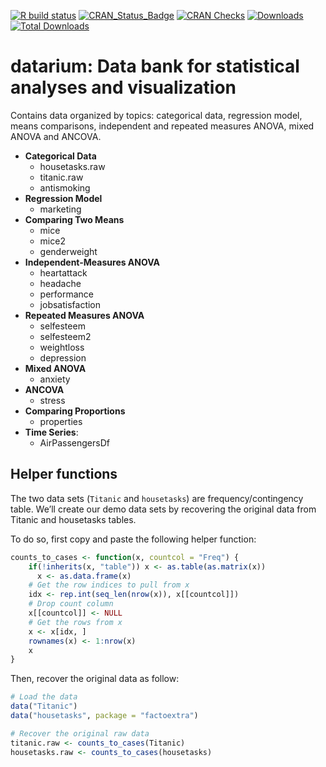 <!-- README.md is generated from README.Rmd. Please edit that file -->

[![R build
status](https://github.com/kassambara/datarium/workflows/R-CMD-check/badge.svg)](https://github.com/kassambara/datarium/actions)
[![CRAN_Status_Badge](https://www.r-pkg.org/badges/version/datarium)](https://cran.r-project.org/package=datarium)
[![CRAN
Checks](https://cranchecks.info/badges/summary/datarium)](https://cran.r-project.org/web/checks/check_results_datarium.html)
[![Downloads](https://cranlogs.r-pkg.org/badges/datarium)](https://cran.r-project.org/package=datarium)
[![Total
Downloads](https://cranlogs.r-pkg.org/badges/grand-total/datarium?color=orange)](https://cranlogs.r-pkg.org/badges/grand-total/datarium)

# datarium: Data bank for statistical analyses and visualization

Contains data organized by topics: categorical data, regression model,
means comparisons, independent and repeated measures ANOVA, mixed ANOVA
and ANCOVA.

-   **Categorical Data**
    -   housetasks.raw
    -   titanic.raw
    -   antismoking
-   **Regression Model**
    -   marketing
-   **Comparing Two Means**
    -   mice
    -   mice2
    -   genderweight
-   **Independent-Measures ANOVA**
    -   heartattack
    -   headache
    -   performance
    -   jobsatisfaction
-   **Repeated Measures ANOVA**
    -   selfesteem
    -   selfesteem2
    -   weightloss
    -   depression
-   **Mixed ANOVA**
    -   anxiety
-   **ANCOVA**
    -   stress
-   **Comparing Proportions**
    -   properties
-   **Time Series**:
    -   AirPassengersDf

## Helper functions

The two data sets (`Titanic` and `housetasks`) are frequency/contingency
table. We’ll create our demo data sets by recovering the original data
from Titanic and housetasks tables.

To do so, first copy and paste the following helper function:

``` r
counts_to_cases <- function(x, countcol = "Freq") {
    if(!inherits(x, "table")) x <- as.table(as.matrix(x))
      x <- as.data.frame(x)
    # Get the row indices to pull from x
    idx <- rep.int(seq_len(nrow(x)), x[[countcol]])
    # Drop count column
    x[[countcol]] <- NULL
    # Get the rows from x
    x <- x[idx, ]
    rownames(x) <- 1:nrow(x)
    x
}
```

Then, recover the original data as follow:

``` r
# Load the data
data("Titanic")
data("housetasks", package = "factoextra")

# Recover the original raw data
titanic.raw <- counts_to_cases(Titanic)
housetasks.raw <- counts_to_cases(housetasks)
```
